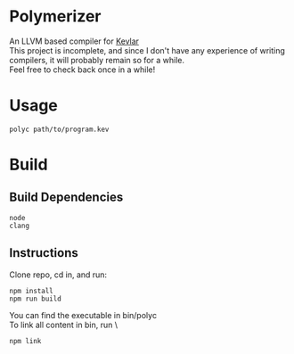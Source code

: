 # Polymerizer
An LLVM based compiler for [Kevlar](https://github.com/BlackFuffey/kevlar) \
This project is incomplete, and since I don't have any experience of writing compilers, it will probably remain so for a while. \
Feel free to check back once in a while!

# Usage
```
polyc path/to/program.kev
```

# Build
## Build Dependencies
```
node
clang
```
## Instructions
Clone repo, cd in, and run:
```
npm install
npm run build
```
You can find the executable in bin/polyc \
To link all content in bin, run \
```
npm link
```
